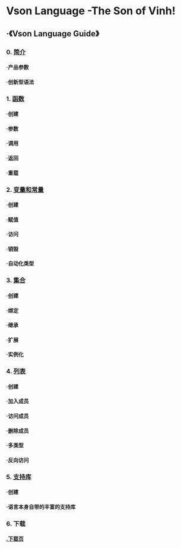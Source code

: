 # Vson Language -The Son of Vinh!
## ·《Vson Language Guide》
### 0. [简介](vison8/introduction.md)
#### ·产品参数
#### ·创新型语法
### 1. [函数](vison8/function.md)
#### ·创建
#### ·参数
#### ·调用
#### ·返回
#### ·重载
### 2. [变量和常量](vison8/varandcns.md)
#### ·创建
#### ·赋值
#### ·访问
#### ·销毁
#### ·自动化类型
### 3. [集合](vison8/class.md)
#### ·创建
#### ·绑定
#### ·继承
#### ·扩展
#### ·实例化
### 4. [列表](vison8/list.md)
#### ·创建
#### ·加入成员
#### ·访问成员
#### ·删除成员
#### ·多类型
#### ·反向访问
### 5. [支持库](vison8/library.md)
#### ·创建
#### ·语言本身自带的丰富的支持库
### 6. 下载
#### [.下载页](interpreter)

